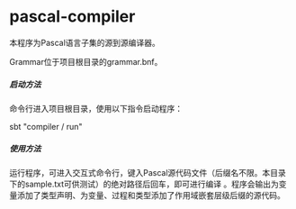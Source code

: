 # pascal-compiler

本程序为Pascal语言子集的源到源编译器。

Grammar位于项目根目录的grammar.bnf。

##### 启动方法
命令行进入项目根目录，使用以下指令启动程序：

sbt "compiler / run"

##### 使用方法

运行程序，可进入交互式命令行，键入Pascal源代码文件（后缀名不限。本目录下的sample.txt可供测试）的绝对路径后回车，即可进行编译
。程序会输出为变量添加了类型声明、为变量、过程和类型添加了作用域嵌套层级后缀的源代码。

